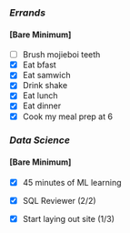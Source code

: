 ### *Errands*
#### [Bare Minimum]
* [ ] Brush mojieboi teeth
* [x] Eat bfast
* [x] Eat samwich
* [x] Drink shake
* [x] Eat lunch
* [x] Eat dinner
* [x] Cook my meal prep at 6
### *Data Science*
#### [Bare Minimum]
* [x] 45 minutes of ML learning
* [x] SQL Reviewer (2/2)
* [x] Start laying out site (1/3)





